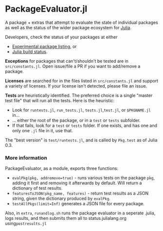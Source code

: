 PackageEvaluator.jl
===================

A package + extras that attempt to evaluate the state of individual packages as well as the status of the wider package ecosystem for [Julia](http://julialang.org).

Developers, check the status of your packages at either
 * [Experimental package listing](http://iainnz.github.io/packages.julialang.org/), or
 * [Julia build status](http://status.julialang.org/).

**Exceptions** for packages that can't/shouldn't be tested are in `src/constants.jl`. Open issue/file a PR if you want to add/remove a package.

**Licenses** are searched for in the files listed in `src/constants.jl` and support a variety of licenses. If your license isn't detected, please file an issue.

**Tests** are heuristically identified. The preferred choice is a single "master test file" that will run all the tests. Here is the heuristic:

 * Look for ``runtests.jl``, ``run_tests.jl``, ``tests.jl``,``test.jl``, or ``$PKGNAME.jl`` in...
 * ... either the root of the package, or in a ``test`` or ``tests`` subfolder.
 * If that fails, look for a ``test`` or ``tests`` folder. If one exists, and has one and only one ``.jl`` file in it, use that.

The "best version" is `test/runtests.jl`, and is called by `Pkg.test` as of Julia 0.3.

### More information

PackageEvaluator, as a module, exports three functions:

* `evalPkg(pkg, addremove=true)` - runs various tests on the package `pkg`, adding it first and removing it afterwards by default. Will return a dictionary of test results.
* `featuresToJSON(pkg_name, features)` - return test results as a JSON string, given the dictionary produced by `evalPkg`.
* `testAllPkgs(limit=Inf)` generates a JSON file for every package.

Also, in `extra`, `runandlog.sh` runs the package evaluator in a seperate .julia, logs results, and then submits them all to status.julialang.org using`postresults.jl`



